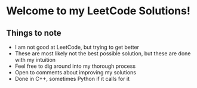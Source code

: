# Welcome to my LeetCode Solutions!

## Things to note
- I am not good at LeetCode, but trying to get better
- These are most likely not the best possible solution, but these are done with my intuition
- Feel free to dig around into my thorough process
- Open to comments about improving my solutions
- Done in C++, sometimes Python if it calls for it
